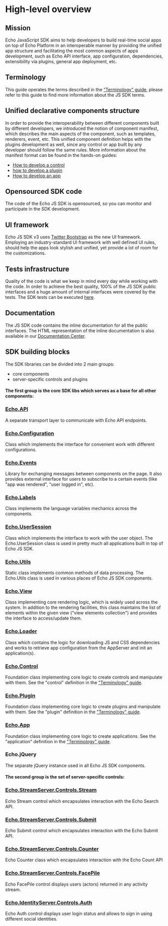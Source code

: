 # High-level overview

## Mission

Echo JavaScript SDK aims to help developers to build real-time social apps on top of Echo Platform in an interoperable manner by providing the unified app structure and facilitating the most common aspects of apps development, such as Echo API interface, app configuration, dependencies, extensibility via plugins, general app deployment, etc.

## Terminology

This guide operates the terms described in the ["Terminology" guide](#!/guide/terminology), please refer to this guide to find more information about the JS SDK terms.

## Unified declarative components structure

In order to provide the interoperability between different components built by different developers, we introduced the notion of component manifest, which describes the main aspects of the component, such as templates, renderers, event, etc. This unified component definition helps with the plugins development as well, since any control or app built by any developer should follow the same rules. More information about the manifest format can be found in the hands-on guides:

- [How to develop a control](#!/guide/how_to_develop_control)
- [how to develop a plugin](#!/guide/how_to_develop_plugin)
- [How to develop an app](#!/guide/how_to_develop_app)

## Opensourced SDK code

The code of the Echo JS SDK is opensourced, so you can monitor and participate in the SDK development.

## UI framework

Echo JS SDK v3 uses [Twitter Bootstrap](http://twitter.github.com/bootstrap/) as the new UI framework. Employing an industry-standard UI framework with well defined UI rules, should help the apps look stylish and unified, yet provide a lot of room for the customizations.

## Tests infrastructure

Quality of the code is what we keep in mind every day while working with the code. In order to achieve the best quality, 100% of the JS SDK public interfaces and a huge amount of internal interfaces were covered by the tests. The SDK tests can be executed [here](http://echoappsteam.github.com/js-sdk/tests/).

## Documentation

The JS SDK code contains the inline documentation for all the public interfaces. The HTML representation of the inline documentation is also available in our [Documentation Center](http://echoappsteam.github.com/js-sdk/docs/).

## SDK building blocks

The SDK libraries can be divided into 2 main groups:

- core components
- server-specific controls and plugins


#### The first group is the core SDK libs which serves as a base for all other components:

### [Echo.API](#!/api/Echo.API.Request)

A separate transport layer to communicate with Echo API endpoints.

### [Echo.Configuration](#!/api/Echo.Configuration)

Class which implements the interface for convenient work with different configurations.

### [Echo.Events](#!/api/Echo.Events)

Library for exchanging messages between components on the page. It also provides external interface for users to subscribe to a certain events (like "app was rendered", "user logged in", etc).

### [Echo.Labels](#!/api/Echo.Labels)

Class implements the language variables mechanics across the components.

### [Echo.UserSession](#!/api/Echo.UserSession)

Class which implements the interface to work with the user object. The Echo.UserSession class is used in pretty much all applications built in top of Echo JS SDK.

### [Echo.Utils](#!/api/Echo.Utils)

Static class implements common methods of data processing. The Echo.Utils class is used in various places of Echo JS SDK components.

### [Echo.View](#!/api/Echo.View)

Class implementing core rendering logic, which is widely used across the system. In addition to the rendering facilities, this class maintains the list of elements within the given view ("view elements collection") and provides the interface to access/update them.

### [Echo.Loader](#!/api/Echo.Loader)

Class which contains the logic for downloading JS and CSS dependencies and works to retrieve app configuration from the AppServer and init an application(s).

### [Echo.Control](#!/api/Echo.Control)

Foundation class implementing core logic to create controls and manipulate with them. See the "control" definition in the ["Terminology" guide](#!/guide/terminology).

### [Echo.Plugin](#!/api/Echo.Plugin)

Foundation class implementing core logic to create plugins and manipulate with them. See the "plugin" definition in the ["Terminology" guide](#!/guide/terminology).

### [Echo.App](#!/api/Echo.App)

Foundation class implementing core logic to create applications. See the "application" definition in the ["Terminology" guide](#!/guide/terminology).

### Echo.jQuery

The separate jQuery instance used in all Echo JS SDK components.

#### The second group is the set of server-specific controls:

### [Echo.StreamServer.Controls.Stream](#!/api/Echo.StreamServer.Controls.Stream)

Echo Stream control which encapsulates interaction with the Echo Search API.

### [Echo.StreamServer.Controls.Submit](#!/api/Echo.StreamServer.Controls.Submit)

Echo Submit control which encapsulates interaction with the Echo Submit API.

### [Echo.StreamServer.Controls.Counter](#!/api/Echo.StreamServer.Controls.Counter)

Echo Counter class which encapsulates interaction with the Echo Count API

### [Echo.StreamServer.Controls.FacePile](#!/api/Echo.StreamServer.Controls.FacePile)

Echo FacePile control displays users (actors) returned in any activity stream.

### [Echo.IdentityServer.Controls.Auth](#!/api/Echo.IdentityServer.Controls.Auth)

Echo Auth control displays user login status and allows to sign in using different social identities.
